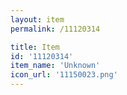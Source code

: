 ```yaml
---
layout: item
permalink: /11120314

title: Item
id: '11120314'
item_name: 'Unknown'
icon_url: '11150023.png'
---
```


